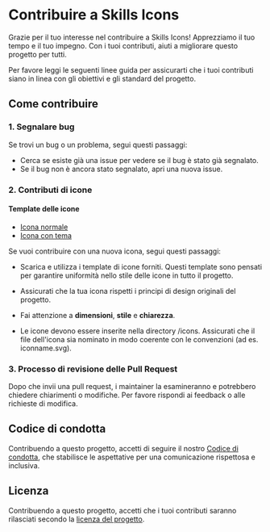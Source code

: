 # Contribuire a Skills Icons

Grazie per il tuo interesse nel contribuire a Skills Icons! Apprezziamo il tuo tempo e il tuo impegno. Con i tuoi contributi, aiuti a migliorare questo progetto per tutti.

Per favore leggi le seguenti linee guida per assicurarti che i tuoi contributi siano in linea con gli obiettivi e gli standard del progetto.

## Come contribuire

### 1. Segnalare bug

Se trovi un bug o un problema, segui questi passaggi:

- Cerca se esiste già una issue per vedere se il bug è stato già segnalato.
- Se il bug non è ancora stato segnalato, apri una nuova issue.

### 2. Contributi di icone

#### Template delle icone

- [Icona normale](../../.github/ICON_TEMPLATES/icon.svg)
- [Icona con tema](../../.github/ICON_TEMPLATES/themed_icon.svg)

Se vuoi contribuire con una nuova icona, segui questi passaggi:

- Scarica e utilizza i template di icone forniti. Questi template sono pensati per garantire uniformità nello stile delle icone in tutto il progetto.

- Assicurati che la tua icona rispetti i principi di design originali del progetto.

- Fai attenzione a **dimensioni**, **stile** e **chiarezza**.

- Le icone devono essere inserite nella directory /icons. Assicurati che il file dell'icona sia nominato in modo coerente con le convenzioni (ad es. iconname.svg).

### 3. Processo di revisione delle Pull Request

Dopo che invii una pull request, i maintainer la esamineranno e potrebbero chiedere chiarimenti o modifiche. Per favore rispondi ai feedback o alle richieste di modifica.

## Codice di condotta

Contribuendo a questo progetto, accetti di seguire il nostro [Codice di condotta](../../.github/CODE_OF_CONDUCT.md), che stabilisce le aspettative per una comunicazione rispettosa e inclusiva.

## Licenza

Contribuendo a questo progetto, accetti che i tuoi contributi saranno rilasciati secondo la [licenza del progetto](../../LICENSE).